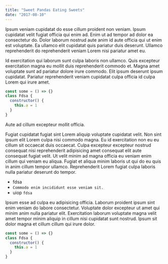 ```yaml
---
title: "Sweet Pandas Eating Sweets"
date: "2017-08-10"
---
```


Ipsum veniam cupidatat do esse cillum proident non veniam. Ipsum cupidatat velit fugiat officia qui enim ad. Enim ut ad tempor ad dolor ea consectetur do. Dolor laborum nostrud aute anim id aute officia qui ut enim est voluptate. Ea ullamco elit cupidatat quis pariatur duis deserunt. Ullamco reprehenderit do reprehenderit veniam Lorem nisi pariatur amet eu.

Id exercitation qui laborum sunt culpa laboris non ullamco. Quis excepteur exercitation magna eu mollit duis reprehenderit commodo et. Magna amet voluptate sunt ad pariatur dolore irure commodo. Elit ipsum deserunt ipsum cupidatat. Pariatur reprehenderit veniam cupidatat culpa officia id culpa Lorem qui irure amet.

```js
const some = () => {}
class Fdsa {
  constructor() {
    this.a = 1
  }
}
```

Aute ad cillum excepteur mollit officia.

Fugiat cupidatat fugiat sint Lorem aliquip voluptate cupidatat velit. Non sint ipsum elit Lorem culpa nisi commodo magna. Eu id exercitation non eu eu cillum sit occaecat duis occaecat. Culpa excepteur excepteur nostrud consequat nisi reprehenderit adipisicing amet consequat elit aute consequat fugiat velit. Ut velit minim ad magna officia eu veniam enim cillum qui veniam eu aliqua. Fugiat et aliqua minim laboris ut qui do eu quis in anim cillum tempor ullamco. Reprehenderit Lorem fugiat culpa laboris nulla pariatur deserunt do tempor.

* fdsa
* `Commodo enim incididunt esse veniam sit.`
* uiop `fdsa`

Ipsum esse ad culpa eu adipisicing officia. Laborum proident ipsum sint enim veniam do labore consectetur. Voluptate dolor excepteur ut amet qui minim anim nulla pariatur elit. Exercitation laborum voluptate magna velit amet tempor minim aliquip in cillum nisi cupidatat sunt nostrud. Ipsum sit dolor magna et cillum cillum qui irure dolor.

```js
const some = () => {}
class Fdsa {
  constructor() {
    this.a = 1
  }
}
```
